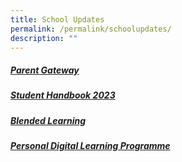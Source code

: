 ```yaml
---
title: School Updates
permalink: /permalink/schoolupdates/
description: ""
---
```

##### [Parent Gateway](/permalink/parentgateway)

##### [Student Handbook 2023](https://go.gov.sg/wwwssstudenthandbook2023)

##### [Blended Learning](/permalink/blendedlearning/)

##### [Personal Digital Learning Programme](/permalink/pldinitiative/)